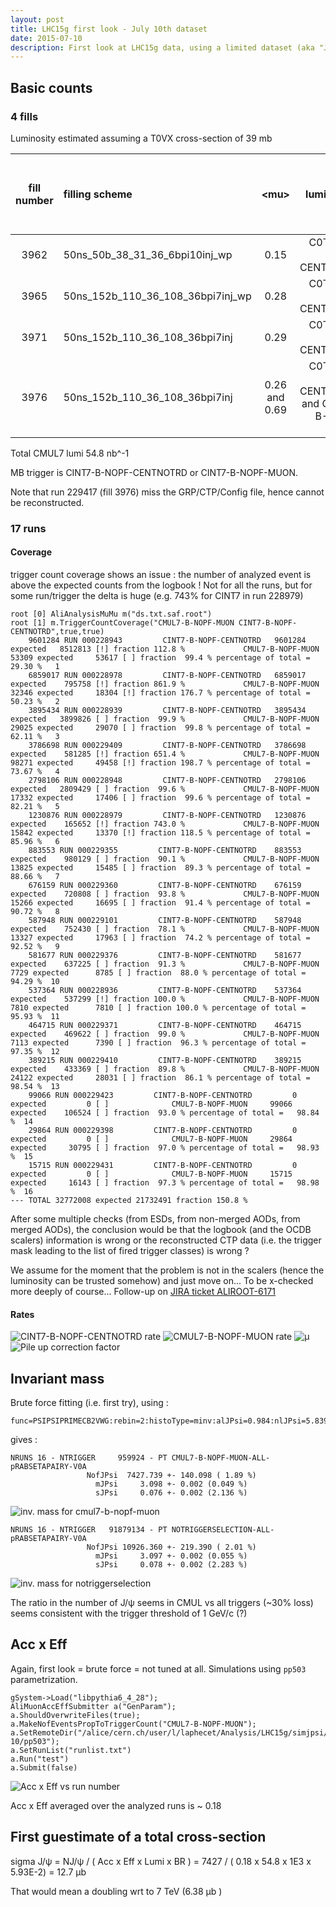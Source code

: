 ```yaml
---
layout: post
title: LHC15g first look - July 10th dataset
date: 2015-07-10
description: First look at LHC15g data, using a limited dataset (aka "July 10" dataset, i.e. whatever was reconstructed up to July 10th)
---
```



## Basic counts

### 4 fills  

Luminosity estimated assuming a T0VX cross-section of 39 mb

| fill number | filling scheme | \<mu\> | lumi trigger | estimated ALICE lumi (nb^-1) | CMUL-B-NOPF-MUON lumi (nb^-1) | eff (%) |
|:------------:|:-----------------|:-------------:|--------------:|:---:|:---:|:----:|
| 3962 | 50ns_50b_38_31_36_6bpi10inj_wp | 0.15 | C0TVX-B-NOPF-CENTNOTRD | 16.87 | 12.73 | 75 |
| 3965 | 50ns_152b_110_36_108_36bpi7inj_wp	| 0.28 | C0TVX-B-NOPF-CENTNOTRD | 4.24 | 3.53 | 83 |
| 3971 | 50ns_152b_110_36_108_36bpi7inj | 0.29 | C0TVX-B-NOPF-CENTNOTRD | 2.51 | 2.05 | 82 |
| 3976 | 50ns_152b_110_36_108_36bpi7inj | 0.26 and 0.69 | C0TVX-B-NOPF-CENTNOTRD and C0TVX-B-NOPF-MUON | 17.4 and 28.3  | 36.5 | 80 |

Total CMUL7 lumi 54.8 nb^-1

MB trigger is CINT7-B-NOPF-CENTNOTRD or CINT7-B-NOPF-MUON.

Note that run 229417 (fill 3976) miss the GRP/CTP/Config file, hence cannot be reconstructed.

### 17 runs

#### Coverage
trigger count coverage shows an issue : the number of analyzed event is above the expected counts from the logbook !
Not for all the runs, but for some run/trigger the delta is huge (e.g. 743% for CINT7 in run 228979)

	root [0] AliAnalysisMuMu m("ds.txt.saf.root")
	root [1] m.TriggerCountCoverage("CMUL7-B-NOPF-MUON CINT7-B-NOPF-CENTNOTRD",true,true)
		9601284 RUN 000228943         CINT7-B-NOPF-CENTNOTRD   9601284 expected   8512813 [!] fraction 112.8 %             CMUL7-B-NOPF-MUON     53309 expected     53617 [ ] fraction  99.4 % percentage of total =   29.30 %   1
   		6859017 RUN 000228978         CINT7-B-NOPF-CENTNOTRD   6859017 expected    795758 [!] fraction 861.9 %             CMUL7-B-NOPF-MUON     32346 expected     18304 [!] fraction 176.7 % percentage of total =   50.23 %   2
   		3895434 RUN 000228939         CINT7-B-NOPF-CENTNOTRD   3895434 expected   3899826 [ ] fraction  99.9 %             CMUL7-B-NOPF-MUON     29025 expected     29070 [ ] fraction  99.8 % percentage of total =   62.11 %   3
   		3786698 RUN 000229409         CINT7-B-NOPF-CENTNOTRD   3786698 expected    581285 [!] fraction 651.4 %             CMUL7-B-NOPF-MUON     98271 expected     49458 [!] fraction 198.7 % percentage of total =   73.67 %   4
   		2798106 RUN 000228948         CINT7-B-NOPF-CENTNOTRD   2798106 expected   2809429 [ ] fraction  99.6 %             CMUL7-B-NOPF-MUON     17332 expected     17406 [ ] fraction  99.6 % percentage of total =   82.21 %   5
   		1230876 RUN 000228979         CINT7-B-NOPF-CENTNOTRD   1230876 expected    165652 [!] fraction 743.0 %             CMUL7-B-NOPF-MUON     15842 expected     13370 [!] fraction 118.5 % percentage of total =   85.96 %   6
    	883553 RUN 000229355         CINT7-B-NOPF-CENTNOTRD    883553 expected    980129 [ ] fraction  90.1 %             CMUL7-B-NOPF-MUON     13825 expected     15485 [ ] fraction  89.3 % percentage of total =   88.66 %   7
    	676159 RUN 000229360         CINT7-B-NOPF-CENTNOTRD    676159 expected    720808 [ ] fraction  93.8 %             CMUL7-B-NOPF-MUON     15266 expected     16695 [ ] fraction  91.4 % percentage of total =   90.72 %   8
    	587948 RUN 000229101         CINT7-B-NOPF-CENTNOTRD    587948 expected    752430 [ ] fraction  78.1 %             CMUL7-B-NOPF-MUON     13327 expected     17963 [ ] fraction  74.2 % percentage of total =   92.52 %   9
    	581677 RUN 000229376         CINT7-B-NOPF-CENTNOTRD    581677 expected    637225 [ ] fraction  91.3 %             CMUL7-B-NOPF-MUON      7729 expected      8785 [ ] fraction  88.0 % percentage of total =   94.29 %  10
    	537364 RUN 000228936         CINT7-B-NOPF-CENTNOTRD    537364 expected    537299 [!] fraction 100.0 %             CMUL7-B-NOPF-MUON      7810 expected      7810 [ ] fraction 100.0 % percentage of total =   95.93 %  11
    	464715 RUN 000229371         CINT7-B-NOPF-CENTNOTRD    464715 expected    469622 [ ] fraction  99.0 %             CMUL7-B-NOPF-MUON      7113 expected      7390 [ ] fraction  96.3 % percentage of total =   97.35 %  12
    	389215 RUN 000229410         CINT7-B-NOPF-CENTNOTRD    389215 expected    433369 [ ] fraction  89.8 %             CMUL7-B-NOPF-MUON     24122 expected     28031 [ ] fraction  86.1 % percentage of total =   98.54 %  13
     	99066 RUN 000229423         CINT7-B-NOPF-CENTNOTRD         0 expected         0 [ ]              CMUL7-B-NOPF-MUON     99066 expected    106524 [ ] fraction  93.0 % percentage of total =   98.84 %  14
     	29864 RUN 000229398         CINT7-B-NOPF-CENTNOTRD         0 expected         0 [ ]              CMUL7-B-NOPF-MUON     29864 expected     30795 [ ] fraction  97.0 % percentage of total =   98.93 %  15
     	15715 RUN 000229431         CINT7-B-NOPF-CENTNOTRD         0 expected         0 [ ]              CMUL7-B-NOPF-MUON     15715 expected     16143 [ ] fraction  97.3 % percentage of total =   98.98 %  16
	--- TOTAL 32772008 expected 21732491 fraction 150.8 %

After some multiple checks (from ESDs, from non-merged AODs, from merged AODs), the conclusion would be that the logbook (and the OCDB scalers) information is wrong or the reconstructed CTP data (i.e. the trigger mask leading to the list of fired trigger classes) is wrong ?

We assume for the moment that the problem is not in the scalers (hence the luminosity can be trusted somehow) and just move on... To be x-checked more deeply of course... Follow-up on [JIRA ticket ALIROOT-6171](https://alice.its.cern.ch/jira/browse/ALIROOT-6171)

#### Rates

![CINT7-B-NOPF-CENTNOTRD rate](/images/lhc15g/jul-10/CINT7-B-NOPF-CENTNOTRD-L2ARATE.png)
![CMUL7-B-NOPF-MUON rate](/images/lhc15g/jul-10/CMUL7-B-NOPF-MUON-L2ARATE.png)
![&mu;](/images/lhc15g/jul-10/CINT7-B-NOPF-CENTNOTRD-MU.png)
![Pile up correction factor](/images/lhc15g/jul-10/CINT7-B-NOPF-CENTNOTRD-PILEUPFACTOR.png)

## Invariant mass

Brute force fitting (i.e. first try), using :

	func=PSIPSIPRIMECB2VWG:rebin=2:histoType=minv:alJPsi=0.984:nlJPsi=5.839:auJPsi=1.972:nuJPsi=3.444

gives :

	NRUNS 16 - NTRIGGER     959924 - PT CMUL7-B-NOPF-MUON-ALL-pRABSETAPAIRY-V0A  
		             NofJPsi  7427.739 +- 140.098 ( 1.89 %)
		               mJPsi     3.098 +- 0.002 (0.049 %)
		               sJPsi     0.076 +- 0.002 (2.136 %)

![inv. mass for cmul7-b-nopf-muon](/images/lhc15g/jul-10/CMUL7-B-NOPF-MUON-ALL-pRABSETAPAIRY.png)

	NRUNS 16 - NTRIGGER   91879134 - PT NOTRIGGERSELECTION-ALL-pRABSETAPAIRY-V0A  
		             NofJPsi 10926.360 +- 219.390 ( 2.01 %)
		               mJPsi     3.097 +- 0.002 (0.055 %)
		               sJPsi     0.078 +- 0.002 (2.283 %)

![inv. mass for notriggerselection](/images/lhc15g/jul-10/NOTRIGGERSELECTION-ALL-pRABSETAPAIRY.png)

The ratio in the number of J/&psi; seems in CMUL vs all triggers (~30% loss) seems consistent with the trigger threshold of 1 GeV/c (?)

## Acc x Eff

Again, first look = brute force = not tuned at all. Simulations using `pp503` parametrization.

	gSystem->Load("libpythia6_4_28");
	AliMuonAccEffSubmitter a("GenParam");
	a.ShouldOverwriteFiles(true);
	a.MakeNofEventsPropToTriggerCount("CMUL7-B-NOPF-MUON");
	a.SetRemoteDir("/alice/cern.ch/user/l/laphecet/Analysis/LHC15g/simjpsi/jul-10/pp503");
	a.SetRunList("runlist.txt")
	a.Run("test")
	a.Submit(false)

![Acc x Eff vs run number](/images/lhc15g/jul-10/accxeff.png)

Acc x Eff averaged over the analyzed runs is ~ 0.18

## First guestimate of a total cross-section

sigma J/&psi; = NJ/&psi; / ( Acc x Eff x Lumi x BR ) = 7427 / ( 0.18 x 54.8 x 1E3 x 5.93E-2) = 12.7 &micro;b

That would mean a doubling wrt to 7 TeV (6.38 &micro;b )
